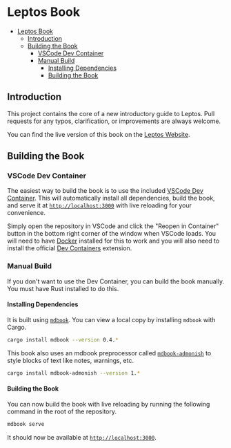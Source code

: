 # Leptos Book

- [Leptos Book](#leptos-book)
  - [Introduction](#introduction)
  - [Building the Book](#building-the-book)
    - [VSCode Dev Container](#vscode-dev-container)
    - [Manual Build](#manual-build)
      - [Installing Dependencies](#installing-dependencies)
      - [Building the Book](#building-the-book-1)

## Introduction

This project contains the core of a new introductory guide to Leptos. Pull requests for any typos, clarification, or improvements are always welcome.

You can find the live version of this book on the [Leptos Website](https://book.leptos.dev/).

## Building the Book

### VSCode Dev Container

The easiest way to build the book is to use the included [VSCode Dev Container](https://code.visualstudio.com/docs/devcontainers/containers). This will automatically install all dependencies, build the book, and serve it at [`http://localhost:3000`](http://localhost:3000) with live reloading for your convenience.

Simply open the repository in VSCode and click the "Reopen in Container" button in the bottom right corner of the window when VSCode loads. You will need to have [Docker](https://www.docker.com/) installed for this to work and you will also need to install the official [Dev Containers](https://marketplace.visualstudio.com/items?itemName=ms-vscode-remote.remote-containers) extension.

### Manual Build

If you don't want to use the Dev Container, you can build the book manually. You must have Rust installed to do this.

#### Installing Dependencies

It is built using [`mdbook`](https://crates.io/crates/mdbook). You can view a local copy by installing `mdbook` with Cargo.

```sh
cargo install mdbook --version 0.4.*
```

This book also uses an mdbook preprocessor called [`mdbook-admonish`](https://crates.io/crates/mdbook-admonish) to style blocks of text like notes, warnings, etc.

```sh
cargo install mdbook-admonish --version 1.*
```

#### Building the Book

You can now build the book with live reloading by running the following command in the root of the repository.

```sh
mdbook serve
```

It should now be available at [`http://localhost:3000`](http://localhost:3000).
